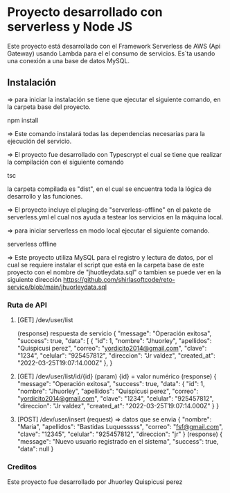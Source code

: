 
# Proyecto desarrollado con serverless y Node JS

Este proyecto está desarrollado con el Framework Serverless de AWS (Api Gateway) usando Lambda para el el consumo de servicios.
Es´ta usando una conexión a una base de datos MySQL.

## Instalación
=> para iniciar la instalación se tiene que ejecutar el siguiente comando, en la carpeta base del proyecto.
   
   npm install

=> Este comando instalará todas las dependencias necesarias para la ejecución del servicio.

=> El proyecto fue desarrollado con Typescrypt el cual se tiene que realizar la compilación con el siguiente comando
  
  tsc

  la carpeta compilada es "dist", en el cual se encuentra toda la lógica de desarrollo y las funciones.

=> El proyecto incluye el pluging de "serverless-offline" en el pakete de serverless.yml el cual nos ayuda a testear los servicios en la máquina local.

=> para iniciar serverless en modo local ejecutar el siguiente comando.

  serverless offline

=> Este proyecto utiliza MySQL para el registro y lectura de datos, por el cual se requiere instalar el script que está en la carpeta base de este proyecto con el nombre de "jhuotleydata.sql" o tambien se puede ver en la siguiente dirección https://github.com/shirlasoftcode/reto-service/blob/main/jhuorleydata.sql


### Ruta de API
 1) [GET] /dev/user/list
    
    (response) respuesta de servicio
    {
      "message": "Operación exitosa",
      "success": true,
      "data": [
        {
          "id": 1,
          "nombre": "Jhuorley",
          "apellidos": "Quispicusi perez",
          "correo": "yordicito2014@gmail.com",
          "clave": "1234",
          "celular": "925457812",
          "direccion": "Jr valdez",
          "created_at": "2022-03-25T19:07:14.000Z"
        },
    }

2)  [GET] /dev/user/list/id/{id}
    (param) 
      {id} = valor numérico
    (response)
      {
        "message": "Operación exitosa",
        "success": true,
        "data": {
          "id": 1,
          "nombre": "Jhuorley",
          "apellidos": "Quispicusi perez",
          "correo": "yordicito2014@gmail.com",
          "clave": "1234",
          "celular": "925457812",
          "direccion": "Jr valdez",
          "created_at": "2022-03-25T19:07:14.000Z"
        }
      }

3)  [POST] /dev/user/insert
    (request) => datos que se envia
      {
        "nombre": "Maria",
        "apellidos": "Bastidas Luquesssss",
        "correo": "fsf@gmail.com",
        "clave": "12345",
        "celular": "925457812",
        "direccion": "jr"
      }
    (response)
      {
        "message": "Nuevo usuario registrado en el sistema",
        "success": true,
        "data": null
      }

### Creditos
  Este proyecto fue desarrollado por 
  Jhuorley Quispicusi perez

